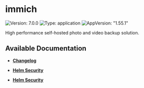 # immich

![Version: 7.0.0](https://img.shields.io/badge/Version-7.0.0-informational?style=flat-square) ![Type: application](https://img.shields.io/badge/Type-application-informational?style=flat-square) ![AppVersion: "1.55.1"](https://img.shields.io/badge/AppVersion-"1.55.1"-informational?style=flat-square)

High performance self-hosted photo and video backup solution.

## Available Documentation

- [**Changelog**](CHANGELOG)

- [**Helm Security**](container-security)

- [**Helm Security**](helm-security)

